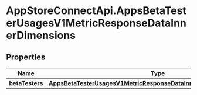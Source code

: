 # AppStoreConnectApi.AppsBetaTesterUsagesV1MetricResponseDataInnerDimensions

## Properties

Name | Type | Description | Notes
------------ | ------------- | ------------- | -------------
**betaTesters** | [**AppsBetaTesterUsagesV1MetricResponseDataInnerDimensionsBetaTesters**](AppsBetaTesterUsagesV1MetricResponseDataInnerDimensionsBetaTesters.md) |  | [optional] 


